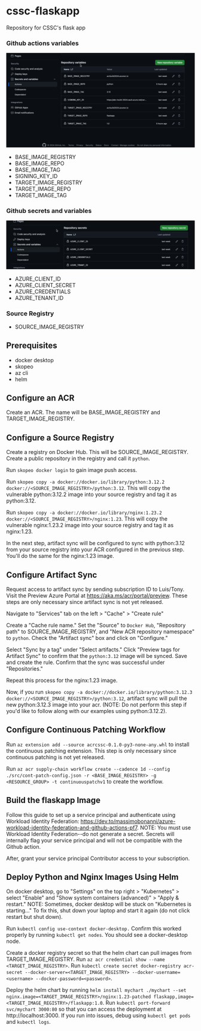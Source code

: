 # cssc-flaskapp
Repository for CSSC's flask app

### Github actions variables
![alt text](image.png)
* BASE_IMAGE_REGISTRY
* BASE_IMAGE_REPO
* BASE_IMAGE_TAG
* SIGNING_KEY_ID
* TARGET_IMAGE_REGISTRY
* TARGET_IMAGE_REPO
* TARGET_IMAGE_TAG

### Github secrets and variables
![alt text](image-2.png)
* AZURE_CLIENT_ID
* AZURE_CLIENT_SECRET
* AZURE_CREDENTIALS
* AZURE_TENANT_ID

### Source Registry
* SOURCE_IMAGE_REGISTRY

## Prerequisites
* docker desktop
* skopeo
* az cli
* helm

## Configure an ACR
Create an ACR. The name will be BASE_IMAGE_REGISTRY and TARGET_IMAGE_REGISTRY.

## Configure a Source Registry
Create a registry on Docker Hub. This will be SOURCE_IMAGE_REGISTRY. Create a public repository in the registry and call it `python`.

Run `skopeo docker login` to gain image push access.

Run `skopeo copy -a docker://docker.io/library/python:3.12.2 docker://<SOURCE_IMAGE_REGISTRY>/python:3.12`. This will copy the vulnerable python:3.12.2 image into your source registry and tag it as python:3.12.

Run `skopeo copy -a docker://docker.io/library/nginx:1.23.2 docker://<SOURCE_IMAGE_REGISTRY>/nginx:1.23`. This will copy the vulnerable nginx:1.23.2 image into your source registry and tag it as nginx:1.23.

In the next step, artifact sync will be configured to sync with python:3.12 from your source registry into your ACR configured in the previous step. You'll do the same for the nginx:1.23 image.

## Configure Artifact Sync
Request access to artifact sync by sending subscription ID to Luis/Tony. Visit the Preview Azure Portal at https://aka.ms/acr/portal/preview. These steps are only necessary since artifact sync is not yet released.

Navigate to "Services" tab on the left > "Cache" > "Create rule"

Create a "Cache rule name." Set the "Source" to `Docker Hub`, "Repository path" to SOURCE_IMAGE_REGISTRY, and "New ACR repository namespace" to `python`. Check the "Artifact sync" box and click on "Configure."

Select "Sync by a tag" under "Select artifacts." Click "Preview tags for Artifact Sync" to confirm that the `python:3.12` image will be synced. Save and create the rule. Confirm that the sync was successful under "Repositories."

Repeat this process for the nginx:1.23 image.

Now, if you run `skopeo copy -a docker://docker.io/library/python:3.12.3 docker://<SOURCE_IMAGE_REGISTRY>/python:3.12`, artifact sync will pull the new python:3.12.3 image into your acr. (NOTE: Do not perform this step if you'd like to follow along with our examples using python:3.12.2).

## Configure Continuous Patching Workflow
Run `az extension add --source acrcssc-0.1.0-py3-none-any.whl` to install the continuous patching extension. This step is only necessary since continuous patching is not yet released.

Run `az acr supply-chain workflow create --cadence 1d --config ./src/cont-patch-config.json -r <BASE_IMAGE_REGISTRY> -g <RESOURCE_GROUP> -t continuouspatchv1` to create the workflow.

## Build the flaskapp Image
Follow this guide to set up a service principal and authenticate using Workload Identity Federation: https://dev.to/massimobonanni/azure-workload-identity-federation-and-github-actions-pf7. NOTE: You must use Workload Identity Federation--do not generate a secret. Secrets will internally flag your service principal and will not be compatible with the Github action.

After, grant your service principal Contributor access to your subscription.

## Deploy Python and Nginx Images Using Helm
On docker desktop, go to "Settings" on the top right > "Kubernetes" > select "Enable" and "Show system containers (advanced)" > "Apply & restart." NOTE: Sometimes, docker desktop will be stuck on "Kubernetes is starting..." To fix this, shut down your laptop and start it again (do not click restart but shut down).

Run `kubectl config use-context docker-desktop.` Confirm this worked properly by running `kubectl get nodes`. You should see a docker-desktop node.

Create a docker registry secret so that the helm chart can pull images from TARGET_IMAGE_REGISTRY. Run `az acr credential show --name <TARGET_IMAGE_REGISTRY>`. Run `kubectl create secret docker-registry acr-secret --docker-server=<TARGET_IMAGE_REGISTRY> --docker-username=<username> --docker-password=<password>`.

Deploy the helm chart by running `helm install mychart ./mychart --set nginx.image=<TARGET_IMAGE_REGISTRY>/nginx:1.23-patched flaskapp,image=<TARGET_IMAGE_REGISTRY>/flaskapp:1.0`. Run `kubectl port-forward svc/mychart 3000:80` so that you can access the deployment at http://localhost:3000. If you run into issues, debug using `kubectl get pods` and `kubectl logs`.





